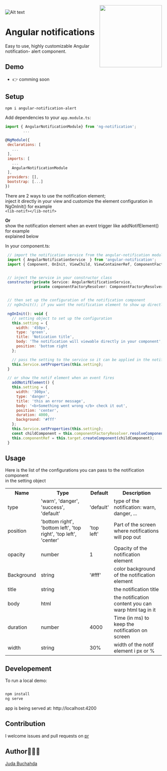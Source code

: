 
<img align="right" width="200px"  src="https://user-images.githubusercontent.com/1577802/36840220-21beb89c-1d3c-11e8-98a4-45fc334842cf.png">


![Alt text](https://camo.githubusercontent.com/5d0893ba93b18e9359e7d233cf5dd79c0c214fd9ac7b9eb602b664ce2c4452f4/68747470733a2f2f62616467652e667572792e696f2f6a732f7675652d6e6f74696669636174696f6e2e737667)
# Angular  notifications

Easy to use, highly customizable Angular notification- alert  component.

## Demo

- 👉 comming soon 

## Setup

`npm i angular-notification-alert`


Add dependencies to your `app.module.ts`:

 ```js
import { AngularNotificationModule} from 'ng-notification';
         ...

@NgModule({
  declarations: [
    ...
  ],
  imports: [
    ...
    AngularNotificationModule
  ],
  providers: [],
  bootstrap: [...]
})

```

There are 2 ways to use the notification element; \
inject it directly in your view and customize the element configuration in NgOnInit() for example\
`<lib-notif></lib-notif>`

<strong>Or </strong> 
<br>
show the notification element when an event trigger like addNotifElement() for example \
explained below

In your component.ts:

 ```js
  // import the notification service from the angular-notification module
  import { AngularNotificationService  } from 'angular-notification';
  import { Component, OnInit, ViewChild, ViewContainerRef, ComponentFactoryResolver, ComponentRef } from '@angular/core';


  // inject the service in your constructor class
  constructor(private Service: AngularNotificationService,
              private componentFactoryResolver: ComponentFactoryResolver) { }


  // then set up the configuration of the notification component 
  // ngOnInit(); if you want the notification element to show up directly in your view

  ngOnInit(): void {
    // setting object to set up the configuration
    this.setting = {
      width: '450px',
      type: 'green',
      title: 'Notication title',
      body: 'The notification will viewable directly in your component',
      position: 'bottom right
    };

    // pass the setting to the service so it can be applied in the notification component. 
    this.Service.setProperties(this.setting);
  }

  // or show the notif element when an event fires 
    addNotifElement() {
    this.setting = {
      width: '300px',
      type: 'danger',
      title: 'this an error message',
      body: '<b>Something went wrong </b> check it out',
      position: 'center',
      duration: 4000,
      background: '#fff'
    };
    this.Service.setProperties(this.setting);
    const childComponent = this.componentFactoryResolver.resolveComponentFactory( NotifComponent );
    this.componentRef = this.target.createComponent(childComponent);
  }
  ```

## Usage

Here is the list of the configurations you can pass to the notification component\
in the setting object


<table>
  <tr>
    <th>Name</th>
    <th>Type</th>
    <th>Default</th>
     <th>Description</th>
  </tr>
  <tr>
    <td>type</td>
    <td>'warn',  'danger',  'success',  'default'</td>
    <td>'default'</td>
    <td>type of the notification: warn, danger, ...</td>
  </tr>
  <tr>
    <td>position</td>
    <td>'bottom right', 'bottom left', 'top right', 'top left',  'center' </td>
    <td>'top left'</td>
    <td>Part of the screen where notifications will pop out</td>
  </tr>
  <tr>
    <td>opacity</td>
    <td>number </td>
    <td>1</td>
    <td>Opacity of the notification element</td>
  </tr>
  <tr>
    <td>Background</td>
    <td>string</td>
    <td>'#fff'</td>
    <td> color background of the notification element</td>
  </tr>
  <tr>
    <td>title</td>
    <td>string</td>
    <td></td>
    <td>the notification title</td>
  </tr>
  <tr>
    <td>body</td>
    <td>html</td>
    <td></td>
    <td>the notification content you can warp html tag in it</td>
  </tr>
  <tr>
    <td>duration</td>
    <td>number</td>
    <td>4000</td>
    <td> Time (in ms) to keep the notification on screen</td>
  </tr>
  <tr>
    <td>width</td>
    <td>string</td>
    <td>30%</td>
    <td> width of the notif element i px or %</td>
  </tr>
</table>

## Developement
To run a local demo:
```js

npm install 
ng serve

```
app is being served at: http://localhost:4200

## Contribution
I welcome issues and pull requests on [pr](https://github.com/miminerd/angular-notification/pulls)

 ## Author👩🏻‍💻
[Juda Buchahda](https://juda-landing-cv.herokuapp.com)
